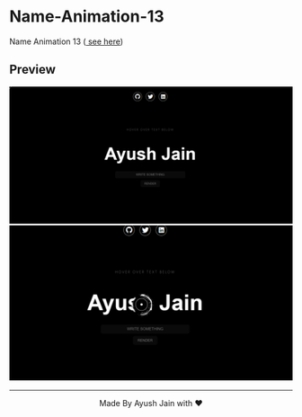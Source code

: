 # Name-Animation-13
Name Animation 13 (<a href="https://ayush2967.github.io/Name-Animation-13/"> see here</a>)
## Preview
<img src="a1.png"> <br>
<img src="a2.png">
<hr>
<p align="center">
  Made By Ayush Jain with ❤️
  </p>
  

